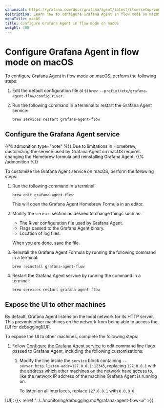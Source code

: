 ```yaml
---
canonical: https://grafana.com/docs/grafana/agent/latest/flow/setup/configure/configure-macos/
description: Learn how to configure Grafana Agent in flow mode on macOS
menuTitle: macOS
title: Configure Grafana Agent in flow mode on macOS
weight: 400
---
```


# Configure Grafana Agent in flow mode on macOS

To configure Grafana Agent in flow mode on macOS, perform the following steps:

1. Edit the default configuration file at `$(brew --prefix)/etc/grafana-agent-flow/config.river`.

1. Run the following command in a terminal to restart the Grafana Agent service:

   ```shell
   brew services restart grafana-agent-flow
   ```

## Configure the Grafana Agent service

{{% admonition type="note" %}}
Due to limitations in Homebrew, customizing the service used by
Grafana Agent on macOS requires changing the Homebrew formula and
reinstalling Grafana Agent.
{{% /admonition %}}

To customize the Grafana Agent service on macOS, perform the following
steps:

1. Run the following command in a terminal:

   ```shell
   brew edit grafana-agent-flow
   ```

   This will open the Grafana Agent Homebrew Formula in an editor.

1. Modify the `service` section as desired to change things such as:

   * The River configuration file used by Grafana Agent.
   * Flags passed to the Grafana Agent binary.
   * Location of log files.

   When you are done, save the file.

1. Reinstall the Grafana Agent Formula by running the following command in a terminal:

   ```shell
   brew reinstall grafana-agent-flow
   ```

1. Restart the Grafana Agent service by running the command in a terminal:

   ```shell
   brew services restart grafana-agent-flow
   ```

## Expose the UI to other machines

By default, Grafana Agent listens on the local network for its HTTP
server. This prevents other machines on the network from being able to access
the [UI for debugging][UI].

To expose the UI to other machines, complete the following steps:

1. Follow [Configure the Grafana Agent service](#configure-the-grafana-agent-flow-service)
   to edit command line flags passed to Grafana Agent, including the
   following customizations:

    1. Modify the line inside the `service` block containing
       `--server.http.listen-addr=127.0.0.1:12345`, replacing `127.0.0.1` with
       the address which other machines on the network have access to, like the
       network IP address of the machine Grafana Agent is running on.

       To listen on all interfaces, replace `127.0.0.1` with `0.0.0.0`.

[UI]: {{< relref "../../monitoring/debugging.md#grafana-agent-flow-ui" >}}
